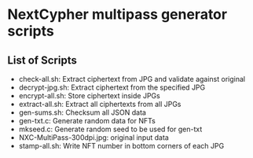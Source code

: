 
# NextCypher multipass generator scripts

## List of Scripts

* check-all.sh: Extract ciphertext from JPG and validate against original
* decrypt-jpg.sh: Extract ciphertext from the specified JPG
* encrypt-all.sh: Store ciphertext inside JPGs
* extract-all.sh: Extract all ciphertexts from all JPGs
* gen-sums.sh: Checksum all JSON data
* gen-txt.c: Generate random data for NFTs
* mkseed.c: Generate random seed to be used for gen-txt
* NXC-MultiPass-300dpi.jpg: original input data
* stamp-all.sh: Write NFT number in bottom corners of each JPG

